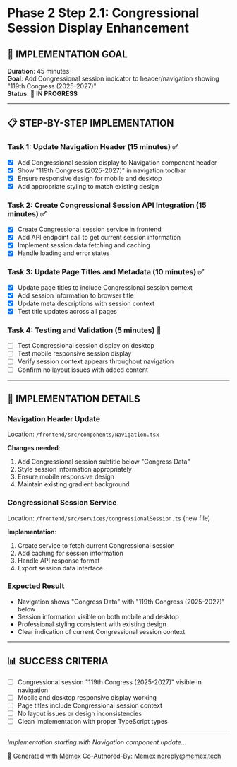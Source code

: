 # Phase 2 Step 2.1: Congressional Session Display Enhancement

## 🎯 IMPLEMENTATION GOAL

**Duration**: 45 minutes  
**Goal**: Add Congressional session indicator to header/navigation showing "119th Congress (2025-2027)"  
**Status**: 🔄 **IN PROGRESS**

---

## 📋 STEP-BY-STEP IMPLEMENTATION

### **Task 1: Update Navigation Header (15 minutes)** ✅
- [x] Add Congressional session display to Navigation component header
- [x] Show "119th Congress (2025-2027)" in navigation toolbar
- [x] Ensure responsive design for mobile and desktop
- [x] Add appropriate styling to match existing design

### **Task 2: Create Congressional Session API Integration (15 minutes)** ✅
- [x] Create Congressional session service in frontend
- [x] Add API endpoint call to get current session information
- [x] Implement session data fetching and caching
- [x] Handle loading and error states

### **Task 3: Update Page Titles and Metadata (10 minutes)** ✅
- [x] Update page titles to include Congressional session context
- [x] Add session information to browser title
- [x] Update meta descriptions with session context
- [x] Test title updates across all pages

### **Task 4: Testing and Validation (5 minutes)** 🔄
- [ ] Test Congressional session display on desktop
- [ ] Test mobile responsive session display
- [ ] Verify session context appears throughout navigation
- [ ] Confirm no layout issues with added content

---

## 🔧 IMPLEMENTATION DETAILS

### **Navigation Header Update**
Location: `/frontend/src/components/Navigation.tsx`

**Changes needed**:
1. Add Congressional session subtitle below "Congress Data"
2. Style session information appropriately
3. Ensure mobile responsive design
4. Maintain existing gradient background

### **Congressional Session Service**
Location: `/frontend/src/services/congressionalSession.ts` (new file)

**Implementation**:
1. Create service to fetch current Congressional session
2. Add caching for session information
3. Handle API response format
4. Export session data interface

### **Expected Result**
- Navigation shows "Congress Data" with "119th Congress (2025-2027)" below
- Session information visible on both mobile and desktop
- Professional styling consistent with existing design
- Clear indication of current Congressional session context

---

## 📊 SUCCESS CRITERIA

- [ ] Congressional session "119th Congress (2025-2027)" visible in navigation
- [ ] Mobile and desktop responsive display working
- [ ] Page titles include Congressional session context
- [ ] No layout issues or design inconsistencies
- [ ] Clean implementation with proper TypeScript types

---

*Implementation starting with Navigation component update...*

🤖 Generated with [Memex](https://memex.tech)
Co-Authored-By: Memex <noreply@memex.tech>
